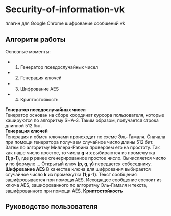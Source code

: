 **Security-of-information-vk**
==============================

плагин для Google Chrome шифрование сообщений vk

Алгоритм работы
---------------
Основные моменты:
* 1.  Генератор псевдослучайных чисел
* 2.  Генерация ключей
* 3.  Шифрование AES
* 4.  Криптостойкость

**Генератор псевдослучайных чисел**    
 Генератор основан на сборе координат курсора пользователя, которые хэшируются по алгоритму SHA-3. Таким образом, получается строка длинной 512 бит.   
**Генерация ключей**   
Генерация и обмен ключами происходит по схеме Эль-Гамаля. Сначала при помощи генератора получаем случайное число длины 512 бит. Затем по алгоритму Миллера-Рабина проверяем его на простоту. Так как наше число простое, то числа **g** и **x** выбираются из промежутка **(1;p-1)**, где **p** ранее сгенерированное простое число. Вычисляется число **y** по формуле ... Открытый ключ **(p, g, y)** передается собеседнику.  
**Шифрование AES**
В качестве ключа для шифрования выбирается случайное число **k** из промежутка **(1;p-1)**. Текст сообщения зашифровывается при помощи AES. Исходящее сообщение состоит из ключа AES, зашифрованного по алгоритму Эль-Гамаля и текста, зашифрованного при помощи AES.
**Криптостойкость**


Руководство пользователя
------------------------

